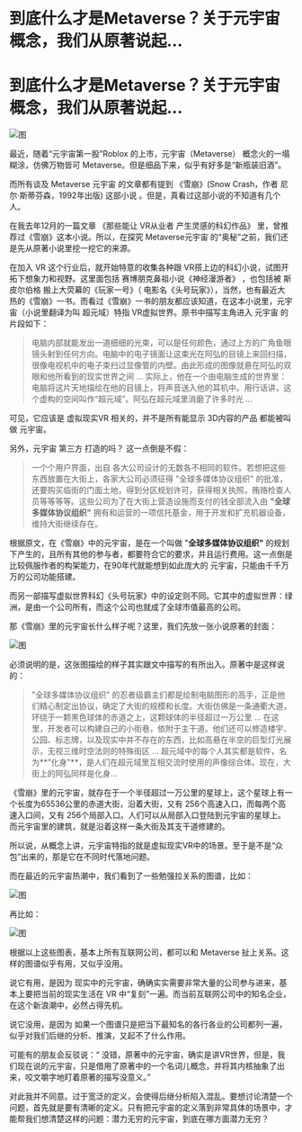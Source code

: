 # 到底什么才是Metaverse？关于元宇宙概念，我们从原著说起...


# 到底什么才是Metaverse？关于元宇宙概念，我们从原著说起...

![图](https://pic2.zhimg.com/v2-81b4259bd57647284f97d4bb80aac904_1440w.jpg?source=172ae18b)

最近，随着“元宇宙第一股”Roblox 的上市，元宇宙（Metaverse） 概念火的一塌糊涂，仿佛万物皆可 Metaverse。但是细品下来，似乎有好多是“新瓶装旧酒”。

而所有谈及 Metaverse 元宇宙 的文章都有提到 《雪崩》(Snow Crash，作者 尼尔·斯蒂芬森，1992年出版) 这部小说 。但是，真看过这部小说的不知道有几个人。

在我去年12月的一篇文章 《那些能让 VR从业者 产生灵感的科幻作品》 里，曾推荐过《雪崩》这本小说。所以，在探究 Metaverse元宇宙 的“奥秘”之前，我们还是先从原著小说里挖一挖它的来源。

在加入 VR 这个行业后，就开始特意的收集各种跟 VR搭上边的科幻小说，试图开拓下想象力和视野。这里面包括 赛博朋克鼻祖小说《神经漫游者》 ，也包括被 斯皮尔伯格 搬上大荧幕的《玩家一号》（ 电影名《头号玩家》），当然，也有最近大热的《雪崩》一书。而看过《雪崩》一书的朋友都应该知道，在这本小说里，元宇宙（小说里翻译为叫 超元域）特指 VR虚拟世界。原书中描写主角进入 元宇宙 的片段如下：

> 电脑内部就能发出一道细细的光束，可以是任何颜色，通过上方的广角鱼眼镜头射到任何方向。电脑中的电子镜面让这束光在阿弘的目镜上来回扫描，很像电视机中的电子束扫过显像管的内壁。由此形成的图像就悬在阿弘的双眼和他所看到的现实世界之间 ... 实际上，他在一个由电脑生成的世界里：电脑将这片天地描绘在他的目镜上，将声音送入他的耳机中。用行话讲，这个虚构的空间叫作“超元域”。阿弘在超元域里消磨了许多时光 ...

可见，它应该是 虚拟现实VR 相关的，并不是所有能显示 3D内容的产品 都能被叫做 元宇宙。

另外，元宇宙 第三方 打造的吗？ 这一点倒是不假：

> 一个个用户界面，出自 各大公司设计的无数各不相同的软件。若想把这些东西放置在大街上，各家大公司必须征得 "全球多媒体协议组织" 的批准，还要购买临街的门面土地，得到分区规划许可，获得相关执照，贿赂检查人员等等等等。这些公司为了在大街上营造设施而支付的钱全部流入由 **"全球多媒体协议组织"** 拥有和运营的一项信托基金，用于开发和扩充机器设备，维持大街继续存在。

根据原文，在《雪崩》中的元宇宙，是在一个叫做 "**全球多媒体协议组织"** 的规划下产生的，且所有其他的参与者，都要符合它的要求，并且运行费用。这一点倒是比较佩服作者的构架能力，在90年代就能想到如此庞大的 元宇宙，只能由千千万万的公司功能搭建。

而另一部描写虚拟世界科幻《头号玩家》中的设定则不同。它其中的虚拟世界：绿洲，是由一个公司所有，而这个公司也就成了全球市值最高的公司。

那《雪崩》里的元宇宙长什么样子呢？这里，我们先放一张小说原著的封面：

![图](https://pic2.zhimg.com/80/v2-55374cf8bbc8bf61543175237f1e2f11_720w.jpg)

必须说明的是，这张图描绘的样子其实跟文中描写的有所出入。原著中是这样说的：

> "全球多媒体协议组织" 的忍者级霸主们都是绘制电脑图形的高手，正是他们精心制定出协议，确定了大街的规模和长度。大街仿佛是一条通衢大道，环绕于一颗黑色球体的赤道之上，这颗球体的半径超过一万公里 ... 在这里，开发者可以构建自己的小街巷，依附于主干道。他们还可以修造楼宇、公园、标志牌，以及现实中并不存在的东西，比如高悬在半空的巨型灯光展示，无视三维时空法则的特殊街区 ... 超元域中的每个人其实都是软件，名为**"化身"**，是人们在超元域里互相交流时使用的声像综合体。现在，大街上的阿弘同样是化身...

《雪崩》里的元宇宙，就存在于一个半径超过一万公里的星球上，这个星球上有一个长度为65536公里的赤道大街，沿着大街，又有 256个高速入口，而每两个高速入口间，又有 256个局部入口。人们可以从局部入口登陆到元宇宙的星球上。而元宇宙里的建筑，就是沿着这样一条大街及其支干道修建的。

所以说，从概念上讲，元宇宙特指的就是虚拟现实VR中的场景。至于是不是“众包”出来的，那是它在不同时代落地问题。

而在最近的元宇宙热潮中，我们看到了一些勉强拉关系的图谱，比如：

![图](https://pic4.zhimg.com/80/v2-d2310a6b2c35b0d8b33d019dacfeebf7_720w.jpg)

再比如：

![图](https://pic1.zhimg.com/80/v2-45cfd54388b8f205de5e51a8004f5854_720w.jpg)

根据以上这些图表，基本上所有互联网公司，都可以和 Metaverse 扯上关系。这样的图谱似乎有用，又似乎没用。

说它有用，是因为 现实中的元宇宙，确确实实需要非常大量的公司参与进来，基本上要把当前的现实生活在 VR 中“复刻”一遍。而当前互联网公司中的知名企业，在这个新浪潮中，必然占得先机。

说它没用，是因为 如果一个图谱只是把当下最知名的各行各业的公司都列一遍，似乎对我们后继的分析、推演，又起不了什么作用。

可能有的朋友会反驳说：“ 没错，原著中的元宇宙，确实是讲VR世界，但是，我们现在说的元宇宙，只是借用了原著中的一个名词儿概念，并将其内核抽象了出来，咬文嚼字地盯着原著的描写没意义。”

对此我并不同意。过于宽泛的定义，会使得后继分析陷入混乱。要想讨论清楚一个问题，首先就是要有清晰的定义。只有把元宇宙的定义落到非常具体的场景中，才能帮我们想清楚这样的问题：潜力无穷的元宇宙，到底在哪方面潜力无穷？
